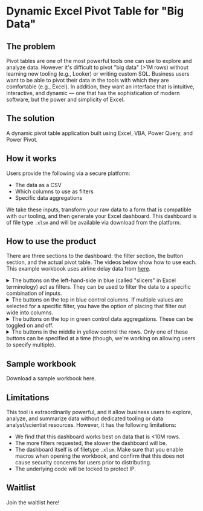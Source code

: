 # Dynamic Excel Pivot Table for "Big Data"

## The problem
Pivot tables are one of the most powerful tools one can use to explore and analyze data. However it's difficult to pivot "big data" (>1M rows) without learning new tooling (e.g., Looker) or writing custom SQL. Business users want to be able to pivot their data in the tools with which they are comfortable (e.g., Excel). In addition, they want an interface that is intuitive, interactive, and dynamic — one that has the sophistication of modern software, but the power and simplicity of Excel.

## The solution
A dynamic pivot table application built using Excel, VBA, Power Query, and Power Pivot.

## How it works
Users provide the following via a secure platform:
- The data as a CSV
- Which columns to use as filters
- Specific data aggregations

We take these inputs, transform your raw data to a form that is compatible with our tooling, and then generate your Excel dashboard. This dashboard is of file type `.xlsm` and will be available via download from the platform.

## How to use the product
There are three sections to the dashboard: the filter section, the button section, and the actual pivot table. The videos below show how to use each. This example workbook uses airline delay data from [here](https://www.kaggle.com/datasets/heemalichaudhari/airlines-delay).

<details>
<summary>The buttons on the left-hand-side in blue (called "slicers" in Excel terminology) act as filters. They can be used to filter the data to a specific combination of inputs.</summary>
<video src="https://github.com/mtrivedi50/pivot/blob/main/assets/pivot_filter_cols.mov" controls="controls"></video>
</details>

<details>
<summary>The buttons on the top in blue control columns. If multiple values are selected for a specific filter, you have the option of placing that filter out wide into columns.</summary>
<video src="./assets/pivot_filter_cols.mov" controls="controls"></video>
</details>

<details>
<summary>The buttons on the top in green control data aggregations. These can be toggled on and off.</summary>
<video src="./assets/pivot_values.mov" controls="controls"></video>
</details>

<details>
<summary>The buttons in the middle in yellow control the rows. Only one of these buttons can be specified at a time (though, we're working on allowing users to specify multiple).</summary>
<video src="./assets/pivot_rows.mov" controls="controls"></video>
</details>


## Sample workbook
Download a sample workbook here.

## Limitations
This tool is extraordinarily powerful, and it allow business users to explore, analyze, and summarize data without dedicated tooling or data analyst/scientist resources. However, it has the following limitations:
- We find that this dashboard works best on data that is <10M rows.
- The more filters requested, the slower the dashboard will be.
- The dashboard itself is of filetype `.xlsm`. Make sure that you enable macros when opening the workbook, and confirm that this does not cause security concerns for users prior to distributing.
- The underlying code will be locked to protect IP.

## Waitlist
Join the waitlist here!